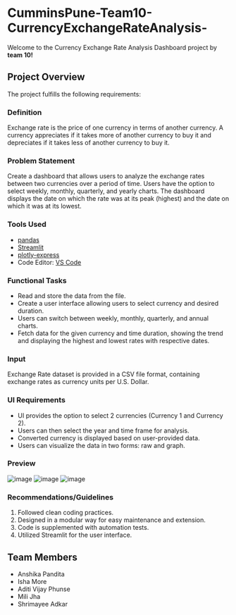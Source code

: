 # CumminsPune-Team10-CurrencyExchangeRateAnalysis-

Welcome to the Currency Exchange Rate Analysis Dashboard project by **team 10!** 

## Project Overview

The project fulfills the following requirements:

### Definition

Exchange rate is the price of one currency in terms of another currency. A currency appreciates if it takes more of another currency to buy it and depreciates if it takes less of another currency to buy it.

### Problem Statement

Create a dashboard that allows users to analyze the exchange rates between two currencies over a period of time. Users have the option to select weekly, monthly, quarterly, and yearly charts. The dashboard displays the date on which the rate was at its peak (highest) and the date on which it was at its lowest.

### Tools Used

- [pandas](https://pandas.pydata.org/)
- [Streamlit](https://streamlit.io/)
- [plotly-express](https://plotly.com/python/plotly-express/)
- Code Editor: [VS Code](https://code.visualstudio.com/)

### Functional Tasks

-  Read and store the data from the file.
-  Create a user interface allowing users to select currency and desired duration.
-  Users can switch between weekly, monthly, quarterly, and annual charts.
-  Fetch data for the given currency and time duration, showing the trend and displaying the highest and lowest rates with respective dates.

### Input

Exchange Rate dataset is provided in a CSV file format, containing exchange rates as currency units per U.S. Dollar. 

### UI Requirements

- UI provides the option to select 2 currencies (Currency 1 and Currency 2).
- Users can then select the year and time frame for analysis.
- Converted currency is displayed based on user-provided data.
- Users can visualize the data in two forms: raw and graph.
  
### Preview


![image](https://github.com/AnshikaPandita/CumminsPune-Team10-CurrencyExchangeRateAnalysis-/assets/96713901/498fbd26-91c1-4b5f-967d-239336ff3fed)
![image](https://github.com/AnshikaPandita/CumminsPune-Team10-CurrencyExchangeRateAnalysis-/assets/96713901/4b01ed83-893a-4c58-b224-ab9a1dded990)
![image](https://github.com/AnshikaPandita/CumminsPune-Team10-CurrencyExchangeRateAnalysis-/assets/96713901/0562cbab-9f8d-47d8-a894-983e7364d7f5)

### Recommendations/Guidelines

1. Followed clean coding practices.
2. Designed in a modular way for easy maintenance and extension.
3. Code is supplemented with automation tests.
4. Utilized Streamlit for the user interface.


## Team Members

- Anshika Pandita
- Isha More
- Aditi Vijay Phunse
- Mili Jha
- Shrimayee Adkar






